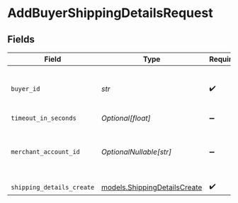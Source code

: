 # AddBuyerShippingDetailsRequest


## Fields

| Field                                                              | Type                                                               | Required                                                           | Description                                                        | Example                                                            |
| ------------------------------------------------------------------ | ------------------------------------------------------------------ | ------------------------------------------------------------------ | ------------------------------------------------------------------ | ------------------------------------------------------------------ |
| `buyer_id`                                                         | *str*                                                              | :heavy_check_mark:                                                 | The ID of the buyer to add shipping details to.                    | fe26475d-ec3e-4884-9553-f7356683f7f9                               |
| `timeout_in_seconds`                                               | *Optional[float]*                                                  | :heavy_minus_sign:                                                 | N/A                                                                |                                                                    |
| `merchant_account_id`                                              | *OptionalNullable[str]*                                            | :heavy_minus_sign:                                                 | The ID of the merchant account to use for this request.            |                                                                    |
| `shipping_details_create`                                          | [models.ShippingDetailsCreate](../models/shippingdetailscreate.md) | :heavy_check_mark:                                                 | N/A                                                                |                                                                    |